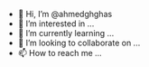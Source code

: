 - 👋 Hi, I’m @ahmedghghas
- 👀 I’m interested in ...
- 🌱 I’m currently learning ...
- 💞️ I’m looking to collaborate on ...
- 📫 How to reach me ...

<!---
ahmedghghas/ahmedghghas is a ✨ special ✨ repository because its `README.md` (this file) appears on your GitHub profile.
You can click the Preview link to take a look at your changes.
--->
